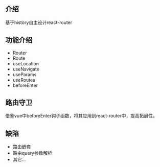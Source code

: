 ## 介绍

基于history自主设计react-router

## 功能介绍

* Router
* Route
* useLocation
* useNavigate
* useParams
* useRoutes
* beforeEnter

## 路由守卫

借鉴vue中beforeEnter钩子函数，将其应用到react-router中，提高拓展性。

## 缺陷

* 路由嵌套
* 路由query参数解析
* 其它...